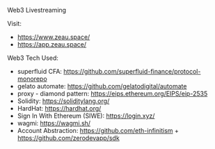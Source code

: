 Web3 Livestreaming

Visit:
- https://www.zeau.space/
- https://app.zeau.space/

Web3 Tech Used:
- superfluid CFA: https://github.com/superfluid-finance/protocol-monorepo
- gelato automate: https://github.com/gelatodigital/automate
- proxy - diamond pattern: https://eips.ethereum.org/EIPS/eip-2535
- Solidity: https://soliditylang.org/
- HardHat: https://hardhat.org/
- Sign In With Ethereum (SIWE): https://login.xyz/
- wagmi: https://wagmi.sh/
- Account Abstraction: https://github.com/eth-infinitism + https://github.com/zerodevapp/sdk
